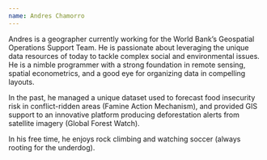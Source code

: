 ```yaml
---
name: Andres Chamorro
---
```


Andres is a geographer currently working for the World Bank’s Geospatial Operations Support Team. He is passionate about leveraging the unique data resources of today to tackle complex social and environmental issues. He is a nimble programmer with a strong foundation in remote sensing, spatial econometrics, and a good eye for organizing data in compelling layouts.

In the past, he managed a unique dataset used to forecast food insecurity risk in conflict-ridden areas (Famine Action Mechanism), and provided GIS support to an innovative platform producing deforestation alerts from satellite imagery (Global Forest Watch).

In his free time, he enjoys rock climbing and watching soccer (always rooting for the underdog).
